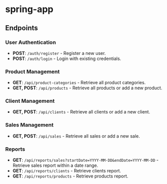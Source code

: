 # spring-app

<h2>Endpoints</h2>

<h3>User Authentication</h3>
<ul>
    <li><strong>POST</strong>: <code>/auth/register</code> - Register a new user.</li>
    <li><strong>POST</strong>: <code>/auth/login</code> - Login with existing credentials.</li>
</ul>

<h3>Product Management</h3>
<ul>
    <li><strong>GET</strong>: <code>/api/product-categories</code> - Retrieve all product categories.</li>
    <li><strong>GET, POST</strong>: <code>/api/products</code> - Retrieve all products or add a new product.</li>
</ul>

<h3>Client Management</h3>
<ul>
    <li><strong>GET, POST</strong>: <code>/api/clients</code> - Retrieve all clients or add a new client.</li>
</ul>

<h3>Sales Management</h3>
<ul>
    <li><strong>GET, POST</strong>: <code>/api/sales</code> - Retrieve all sales or add a new sale.</li>
</ul>

<h3>Reports</h3>
<ul>
    <li><strong>GET</strong>: <code>/api/reports/sales?startDate=YYYY-MM-DD&amp;endDate=YYYY-MM-DD</code> - Retrieve sales report within a date range.</li>
    <li><strong>GET</strong>: <code>/api/reports/clients</code> - Retrieve clients report.</li>
    <li><strong>GET</strong>: <code>/api/reports/products</code> - Retrieve products report.</li>
</ul>

